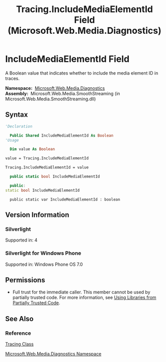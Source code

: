 ﻿---
title: Tracing.IncludeMediaElementId Field (Microsoft.Web.Media.Diagnostics)
TOCTitle: IncludeMediaElementId Field
ms:assetid: F:Microsoft.Web.Media.Diagnostics.Tracing.IncludeMediaElementId
ms:mtpsurl: https://msdn.microsoft.com/en-us/library/microsoft.web.media.diagnostics.tracing.includemediaelementid(v=VS.90)
ms:contentKeyID: 23961103
ms.date: 05/02/2012
mtps_version: v=VS.90
f1_keywords:
- Microsoft.Web.Media.Diagnostics.Tracing.IncludeMediaElementId
dev_langs:
- csharp
- jscript
- vb
- cpp
api_location:
- Microsoft.Web.Media.SmoothStreaming.dll
api_name:
- Microsoft.Web.Media.Diagnostics.Tracing.IncludeMediaElementId
api_type:
- Managed
topic_type:
- apiref
- kbSyntax
product_family_name: VS
ROBOTS: INDEX,FOLLOW
---

# IncludeMediaElementId Field

A Boolean value that indicates whether to include the media element ID in traces.

**Namespace:**  [Microsoft.Web.Media.Diagnostics](microsoft-web-media-diagnostics-namespace_1.md)  
**Assembly:**  Microsoft.Web.Media.SmoothStreaming (in Microsoft.Web.Media.SmoothStreaming.dll)

## Syntax

```vb
'Declaration

  Public Shared IncludeMediaElementId As Boolean
'Usage

  Dim value As Boolean

value = Tracing.IncludeMediaElementId

Tracing.IncludeMediaElementId = value
```

```csharp
  public static bool IncludeMediaElementId
```

```cpp
  public:
static bool IncludeMediaElementId
```

```jscript
  public static var IncludeMediaElementId : boolean
```

## Version Information

### Silverlight

Supported in: 4  

### Silverlight for Windows Phone

Supported in: Windows Phone OS 7.0  

## Permissions

  - Full trust for the immediate caller. This member cannot be used by partially trusted code. For more information, see [Using Libraries from Partially Trusted Code](https://msdn.microsoft.com/library/8skskf63).

## See Also

### Reference

[Tracing Class](tracing-class-microsoft-web-media-diagnostics_1.md)

[Microsoft.Web.Media.Diagnostics Namespace](microsoft-web-media-diagnostics-namespace_1.md)

